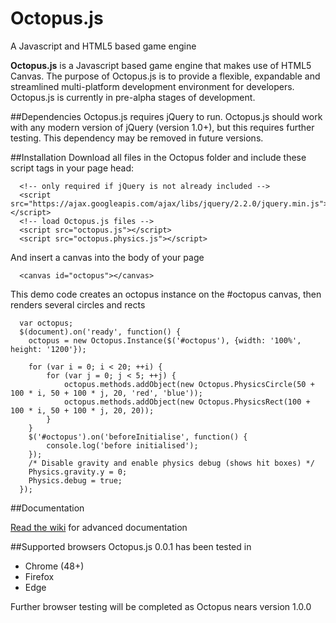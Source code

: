 # Octopus.js
A Javascript and HTML5 based game engine

**Octopus.js** is a Javascript based game engine that makes use of HTML5 Canvas.
The purpose of Octopus.js is to provide a flexible, expandable and streamlined multi-platform development environment for developers.
Octopus.js is currently in pre-alpha stages of development.

##Dependencies
Octopus.js requires jQuery to run. Octopus.js should work with any modern version of jQuery (version 1.0+), but this requires further testing. This dependency may be removed in future versions.

##Installation
Download all files in the Octopus folder and include these script tags in your page head:
```	
  <!-- only required if jQuery is not already included -->
  <script src="https://ajax.googleapis.com/ajax/libs/jquery/2.2.0/jquery.min.js"></script>
  <!-- load Octopus.js files -->
  <script src="octopus.js"></script>
  <script src="octopus.physics.js"></script>
```
And insert a canvas into the body of your page
```
  <canvas id="octopus"></canvas>
```
This demo code creates an octopus instance on the #octopus canvas, then renders several circles and rects
```
  var octopus;
  $(document).on('ready', function() {
  	octopus = new Octopus.Instance($('#octopus'), {width: '100%', height: '1200'});
  	
  	for (var i = 0; i < 20; ++i) {
  		for (var j = 0; j < 5; ++j) {
  			octopus.methods.addObject(new Octopus.PhysicsCircle(50 + 100 * i, 50 + 100 * j, 20, 'red', 'blue'));
  			octopus.methods.addObject(new Octopus.PhysicsRect(100 + 100 * i, 50 + 100 * j, 20, 20));
  		}
  	}
  	$('#octopus').on('beforeInitialise', function() {
  		console.log('before initialised');
  	});
  	/* Disable gravity and enable physics debug (shows hit boxes) */
  	Physics.gravity.y = 0;
  	Physics.debug = true;
  });
```

##Documentation

[Read the wiki](https://github.com/SXPanda/Octopus.js/wiki) for advanced documentation

##Supported browsers
Octopus.js 0.0.1 has been tested in

- Chrome (48+)
- Firefox
- Edge

Further browser testing will be completed as Octopus nears version 1.0.0
